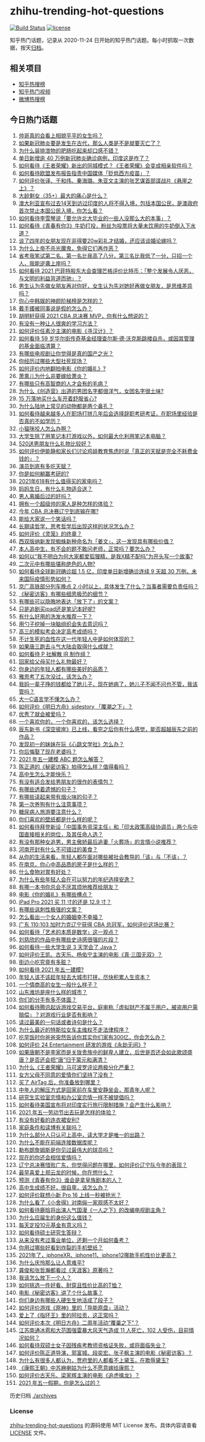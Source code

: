 # zhihu-trending-hot-questions

[![Build Status](https://github.com/justjavac/zhihu-trending-hot-questions/workflows/ci/badge.svg?branch=master)](https://github.com/justjavac/zhihu-trending-hot-questions/actions)
[![license](https://img.shields.io/github/license/justjavac/zhihu-trending-hot-questions)](https://github.com/justjavac/zhihu-trending-hot-questions/blob/master/LICENSE)

知乎热门话题，记录从 2020-11-24 日开始的知乎热门话题。每小时抓取一次数据，按天[归档](./archives)。

## 相关项目

- [知乎热搜榜](https://github.com/justjavac/zhihu-trending-top-search)
- [知乎热门视频](https://github.com/justjavac/zhihu-trending-hot-video)
- [微博热搜榜](https://github.com/justjavac/weibo-trending-hot-search)

## 今日热门话题

<!-- BEGIN -->
<!-- 最后更新时间 Sun May 02 2021 18:02:11 GMT+0800 (China Standard Time) -->

1. [帅哥真的会看上相貌平平的女生吗？](https://www.zhihu.com/question/384512378)
2. [如果新冠肺炎要是发生在古代，那么人类是不是就要灭亡了？](https://www.zhihu.com/question/386034997)
3. [为什么装排泄物的肥肠吃起来却口感不错？](https://www.zhihu.com/question/344215207)
4. [单日新增逾 40 万例新冠肺炎确诊病例，印度这是咋了？](https://www.zhihu.com/question/457388433)
5. [如何看待《王者荣耀》新出的同城模式？《王者荣耀》会变成相亲软件吗？](https://www.zhihu.com/question/457261841)
6. [如何看待欧盟发布报告指责中国媒体「贬低西方疫苗」？](https://www.zhihu.com/question/457156068)
7. [如何评价张译、于和伟、秦海璐、朱亚文主演的张艺谋首部谍战片《悬崖之上》？](https://www.zhihu.com/question/353797140)
8. [大龄剩女（35+）最大的痛心是什么？](https://www.zhihu.com/question/440901341)
9. [澳大利亚宣布过去14天到访过印度的人将不得入境，包括本国公民，是澳政府首次禁止本国公民入境，你怎么看？](https://www.zhihu.com/question/457378118)
10. [如何看待李雪琴说「要允许北大毕业的一些人没那么大的本事」？](https://www.zhihu.com/question/457408234)
11. [如何看待《青春有你3》牛奶打投，粉丝为投票将大量未饮用的牛奶倒入下水道？](https://www.zhihu.com/question/457119531)
12. [谈了四年的女朋友现在非得要20w彩礼才结婚，还应该谈婚论嫁吗？](https://www.zhihu.com/question/445096763)
13. [为什么上帝不杀光魔鬼，免得它们再作恶？](https://www.zhihu.com/question/64073160)
14. [省考我笔试第二名，第一名比我高了八分，第三名比我低了一分，只招一个人，我能逆袭上岸吗？](https://www.zhihu.com/question/325465519)
15. [如何看待 2021
    巴菲特股东大会查理芒格评价比特币：「整个发展令人厌恶，与文明的利益背道而驰」？](https://www.zhihu.com/question/457486880)
16. [男生认为先做女朋友再对你好，女生认为先对她好再做女朋友，是思维差异吗？](https://www.zhihu.com/question/456831567)
17. [你心中韩娱的神颜阶梯榜是怎样的？](https://www.zhihu.com/question/453629531)
18. [戴手镯被同事说是假的怎么办？](https://www.zhihu.com/question/451834381)
19. [胡明轩获得 2021 CBA 总决赛 MVP，你有什么想说的？](https://www.zhihu.com/question/457457002)
20. [有没有一种让人很爽的学习方法？](https://www.zhihu.com/question/58772932)
21. [如何评价任素汐主演的电影《寻汉计》？](https://www.zhihu.com/question/452124896)
22. [如何看待 59
    岁华尔街传奇基金经理查尔斯·德·沃克斯跳楼自杀，或因其管理的基金面临清算？](https://www.zhihu.com/question/457186328)
23. [有哪些电视剧让你觉得是真的国产之光？](https://www.zhihu.com/question/441124825)
24. [你经历过哪些大型社死现场？](https://www.zhihu.com/question/439032546)
25. [如何评价内地翻拍电影《你的婚礼》?](https://www.zhihu.com/question/374474502)
26. [萧熏儿为什么非要嫁给萧炎？](https://www.zhihu.com/question/448033860)
27. [有哪些只有高智商的人才会有的毛病？](https://www.zhihu.com/question/301999320)
28. [为什么《创造营》出道的男团名字都很洋气，女团名字很土味?](https://www.zhihu.com/question/456581591)
29. [15 万落地买什么车开着舒服省心?](https://www.zhihu.com/question/441839447)
30. [为什么陆地上常见的动物都是两个鼻孔？](https://www.zhihu.com/question/456066433)
31. [如何看待越来越多人在职场打拼几年后会选择辞职考研考证，在职场里经验是否真的不如学历？](https://www.zhihu.com/question/457426657)
32. [小猫咪咬人怎么办啊？](https://www.zhihu.com/question/454268318)
33. [大学生除了用笔记本打游戏以外，如何最大化利用笔记本电脑？](https://www.zhihu.com/question/308214926)
34. [520送男朋友什么礼物比较好？](https://www.zhihu.com/question/321150247)
35. [如何评价伊能静和家长们讨论鸡娃教育焦虑时说「真正的天赋是完全不耗费金钱的」？](https://www.zhihu.com/question/457456468)
36. [演员到底有多吃天赋？](https://www.zhihu.com/question/443350396)
37. [你是如何躺赢考研的?](https://www.zhihu.com/question/452567524)
38. [2021年618有什么值得买的家电吗？](https://www.zhihu.com/question/455683881)
39. [妈妈生日，有什么礼物适合送？](https://www.zhihu.com/question/19591678)
40. [男人离婚后过的好吗？](https://www.zhihu.com/question/347515903)
41. [拥有一个超级帅的家人是种怎样的体验？](https://www.zhihu.com/question/62302912)
42. [今年 CBA 总决赛辽宁到底输在哪?](https://www.zhihu.com/question/457456260)
43. [能给大家说一个笑话吗？](https://www.zhihu.com/question/453580946)
44. [长期读哲学，思考哲学后出现这样的状况怎么办？](https://www.zhihu.com/question/444004217)
45. [如何评价《灵笼》的终章？](https://www.zhihu.com/question/457072944)
46. [西双版纳新发现蜘蛛新种命名为「姜文」，这一发现具有哪些价值？](https://www.zhihu.com/question/457371552)
47. [本人高中生，有不会的题不敢问老师，正常吗？要怎么办？](https://www.zhihu.com/question/448002468)
48. [如何以“我不明白为何大家都爱狐狸精，是我X精不配吗”为开头写一个故事?](https://www.zhihu.com/question/443816329)
49. [二次元中有哪些堪称绝色的人物?](https://www.zhihu.com/question/387651409)
50. [如何看待全球新冠确诊超 1.5 亿，印度单日新增确诊连续 9 天超 30
    万例，未来国际疫情形势如何？](https://www.zhihu.com/question/457368252)
51. [京广高铁部分列车晚点 2
    小时以上，具体发生了什么？当事者需要负责任吗？](https://www.zhihu.com/question/457415431)
52. [《秘密访客》有哪些细思极恐的细节？](https://www.zhihu.com/question/457256716)
53. [有哪些可以隐晦地表达「放下了」的文案？](https://www.zhihu.com/question/454283104)
54. [只是追剧买ipad还是笔记本好呢?](https://www.zhihu.com/question/395124931)
55. [有什么好用的洗发水推荐一下？](https://www.zhihu.com/question/264733291)
56. [用勺子挖掉一块脑组织会失去意识吗？](https://www.zhihu.com/question/392867244)
57. [高三的模拟考会决定高考成绩吗？](https://www.zhihu.com/question/454776438)
58. [不计生死的血性在这一代年轻人中是如何体现的？](https://www.zhihu.com/question/455928947)
59. [如果唐三跑去斗气大陆会取得什么成就？](https://www.zhihu.com/question/457005456)
60. [如何看待 P 社解散 IR 制作组？](https://www.zhihu.com/question/457353372)
61. [回家给父母买什么礼物最好？](https://www.zhihu.com/question/19553791)
62. [你身边的年轻人都有哪些美好的品质？](https://www.zhihu.com/question/457128948)
63. [雅思考了五次没过，该怎么办？](https://www.zhihu.com/question/53456876)
64. [我妈一辈子挣的钱都给了她儿子，现在她病了，她儿子不闻不问也不管，我该管吗？](https://www.zhihu.com/question/457182672)
65. [大一C语言学不懂怎么办？](https://www.zhihu.com/question/453561643)
66. [如何评价《明日方舟》sidestory 「覆潮之下」？](https://www.zhihu.com/question/457437544)
67. [优秀了就会被爱吗？](https://www.zhihu.com/question/359757145)
68. [一个喜欢你的，一个你喜欢的，该怎么选择？](https://www.zhihu.com/question/457171344)
69. [辰东新书《深空彼岸》已上线，看完之后你有什么感觉，能否超越辰东之前的作品？](https://www.zhihu.com/question/457375922)
70. [发现初一的妹妹在玩《心跳文学社》怎么办？](https://www.zhihu.com/question/457348681)
71. [你后悔娶了现在老婆吗？](https://www.zhihu.com/question/315457601)
72. [2021 年五一建模 ABC 题怎么解答？](https://www.zhihu.com/question/457372672)
73. [陈正道的《秘密访客》拍得怎么样？值得看吗？](https://www.zhihu.com/question/302455509)
74. [高中生怎么才能快乐？](https://www.zhihu.com/question/444888990)
75. [有没有适合发给男朋友的很作的表情包？](https://www.zhihu.com/question/403930549)
76. [有哪些透着遗憾的句子？](https://www.zhihu.com/question/397959203)
77. [有哪些读起来带有烟火味的句子？](https://www.zhihu.com/question/306579669)
78. [第一次养狗有什么注意事项？](https://www.zhihu.com/question/30965969)
79. [糖尿病人旅游要注意什么？](https://www.zhihu.com/question/456984958)
80. [你们喜欢的壁纸都是什么样的呢？](https://www.zhihu.com/question/450832983)
81. [如何看待拜登新设「中国事务资深主任」和「印太政策高级协调员」两个与中国直接相关的岗位，及其任命人选？](https://www.zhihu.com/question/439647733)
82. [有没有那种女追男，男主傲娇最后追妻「火葬场」的言情小说推荐？](https://www.zhihu.com/question/319718396)
83. [河南开封有什么不可错过的美食？](https://www.zhihu.com/question/38508976)
84. [从你的生活来看，年轻人都在面对哪些被社会教导的「该」与「不该」？](https://www.zhihu.com/question/457143615)
85. [在南京，你心中高品质的房子是什么样的？](https://www.zhihu.com/question/451564840)
86. [什么食物对胃有好处？](https://www.zhihu.com/question/452782482)
87. [为什么有些年轻人会在可以努力的年纪选择安逸？](https://www.zhihu.com/question/457144755)
88. [有哪一本书你总会不厌其烦地推荐给朋友？](https://www.zhihu.com/question/456541643)
89. [电影《你的婚礼》有哪些槽点？](https://www.zhihu.com/question/457315770)
90. [iPad Pro 2021 买 11 寸的还是 12.9 寸？](https://www.zhihu.com/question/455715172)
91. [有哪些讽刺性极强的文案？](https://www.zhihu.com/question/442190842)
92. [怎么看出一个女人的婚姻幸不幸福？](https://www.zhihu.com/question/276812701)
93. [广东 110:103 加时力克辽宁获得 CBA
    总冠军，如何评价这场比赛？](https://www.zhihu.com/question/457433248)
94. [如何看待「艺术的本质是数学」这一观点？](https://www.zhihu.com/question/453012362)
95. [刘慈欣的作品中有哪些史诗感很强的片段？](https://www.zhihu.com/question/320983320)
96. [如何看待一些大学生说 3 天学会了 Java？](https://www.zhihu.com/question/66535555)
97. [如何评价王凯、古天乐、杨佑宁主演的电影《真·三国无双》？](https://www.zhihu.com/question/456766202)
98. [街边小吃究竟有多脏？](https://www.zhihu.com/question/275756508)
99. [如何看待 2021 年五一建模?](https://www.zhihu.com/question/457077323)
100. [年轻人该不该趁年轻去大城市打拼，尽快积累人生资本？](https://www.zhihu.com/question/457144259)
101. [一个情商高的女生一般什么样子？](https://www.zhihu.com/question/325303800)
102. [山东潍坊是座什么样的城市？](https://www.zhihu.com/question/27131303)
103. [你们的分手有多不体面？](https://www.zhihu.com/question/363689631)
104. [如何看待腾讯起诉游戏交易平台，庭审称「虚拟财产不属于用户，被盗用户需赔偿」？对游戏行业是否有影响？](https://www.zhihu.com/question/457298163)
105. [读过最美的一句话或者诗句是什么？](https://www.zhihu.com/question/455795683)
106. [为什么最近的特斯拉女车主维权不走法律程序？](https://www.zhihu.com/question/457223564)
107. [吃早饭时你爸爸突然告诉你其实你们家有300亿，你会怎么办？](https://www.zhihu.com/question/447823721)
108. [如何评价 24 Entertainment
     研发的游戏《永劫无间》?](https://www.zhihu.com/question/361077302)
109. [如果唐朝不是李家而是关陇贵族中的鲜卑人建立，后世是否还会如此歌颂盛唐？是否还会把“唐”归于蒙元和满清？](https://www.zhihu.com/question/40242155)
110. [为什么《王者荣耀》马可波罗评论两极分化严重？](https://www.zhihu.com/question/450563897)
111. [女方父母不同意的爱情你们坚持了没有？](https://www.zhihu.com/question/450741243)
112. [买了 AirTag 后，你准备放到哪里？](https://www.zhihu.com/question/455714523)
113. [中年人的解压方式是回家前在车里安静坐会，那青年人呢？](https://www.zhihu.com/question/390992174)
114. [研究生实验室恋情和办公室恋情一样不被提倡吗？](https://www.zhihu.com/question/422926125)
115. [如何看待美国宣布将对印度实行旅行限制措施？会产生什么影响？](https://www.zhihu.com/question/457369354)
116. [2021 年五一劳动节出去玩是怎样的体验？](https://www.zhihu.com/question/454814759)
117. [有没有好看的连衣裙安利?](https://www.zhihu.com/question/371633748)
118. [家庭条件和读博有关联吗？](https://www.zhihu.com/question/447076124)
119. [为什么部分人只认可上高中，读大学才是唯一的出路？](https://www.zhihu.com/question/454929611)
120. [为什么不能在前端连接数据库呢？](https://www.zhihu.com/question/457087098)
121. [勒布朗詹姆斯是你见过最伟大的球员吗？](https://www.zhihu.com/question/437242038)
122. [现在的你还会相信爱情吗？](https://www.zhihu.com/question/455292387)
123. [辽宁总决赛惜败广东，你觉得问题在哪里，如何评价辽宁队今年的表现？](https://www.zhihu.com/question/457455834)
124. [最早喜爱上郑云龙的时候，你在想什么？](https://www.zhihu.com/question/454965660)
125. [预测《青春有你3》谁会是拿皇族剧本的人？](https://www.zhihu.com/question/442475543)
126. [高中生成绩不好，很自卑，该怎么办？](https://www.zhihu.com/question/454015933)
127. [如何评价联想小新 Pro 16 上线一秒被抢光？](https://www.zhihu.com/question/457352947)
128. [为什么看了《小舍得》对南俪一家观感不太好？](https://www.zhihu.com/question/456348765)
129. [如何看待鹿晗将出演人气国漫《一人之下》的改编电视剧主角？](https://www.zhihu.com/question/457280792)
130. [为什么应届生的身份这么值钱？](https://www.zhihu.com/question/296366864)
131. [每天定投10元基金有意义吗？](https://www.zhihu.com/question/400408500)
132. [如何看待硕士研究生答辩？](https://www.zhihu.com/question/317931767)
133. [从来没有考过事业单位，还剩一个月如何备考？](https://www.zhihu.com/question/351990894)
134. [你用过哪些好看到炸裂的手机壁纸？](https://www.zhihu.com/question/360400273)
135. [2021年了，iphoneXR、iphone11、iphone12哪款手机性价比更高？](https://www.zhihu.com/question/437168015)
136. [为什么庆怜那么让人意难平?](https://www.zhihu.com/question/456799483)
137. [龚俊和张哲瀚都看过《天涯客》原著吗？](https://www.zhihu.com/question/455307622)
138. [我该怎么放下一个人？](https://www.zhihu.com/question/447954221)
139. [如何挑选一件好看、耐穿且性价比高的T恤？](https://www.zhihu.com/question/404173699)
140. [电影《秘密访客》讲了个什么故事？](https://www.zhihu.com/question/457313735)
141. [你们身边有哪些人硬生生地活成了段子？](https://www.zhihu.com/question/52114382)
142. [如何评价游戏《原神》里的「导能原盘」活动？](https://www.zhihu.com/question/457259249)
143. [爱上了《指环王》里的阿拉贡，这正常吗？](https://www.zhihu.com/question/457230172)
144. [如何评价本次《明日方舟》二周年活动“覆巢之下”？](https://www.zhihu.com/question/457394249)
145. [江苏南通冰雹和大范围强雷暴大风天气造成 11 人死亡，102
     人受伤，目前情况如何？](https://www.zhihu.com/question/457376709)
146. [如何看待双硕士女子因残疾考教师资格证失败，或将面临失业？](https://www.zhihu.com/question/457095862)
147. [如何评价陈正道导演，郭富城、段奕宏、张子枫主演的电影《秘密访客》？](https://www.zhihu.com/question/404670407)
148. [为什么有很多人都认为，贾府里的人都看不上黛玉，在欺辱黛玉?](https://www.zhihu.com/question/457089903)
149. [《康熙王朝》中苏麻喇姑为什么不愿意嫁给康熙？](https://www.zhihu.com/question/300234602)
150. [如何评价古天乐、梁家辉主演的电影《追虎擒龙》？](https://www.zhihu.com/question/452349319)
151. [2021 年五一假期，你是怎么过的？](https://www.zhihu.com/question/457373821)

<!-- END -->

历史归档 [./archives](./archives)

### License

[zhihu-trending-hot-questions](https://github.com/justjavac/zhihu-trending-hot-questions)
的源码使用 MIT License 发布。具体内容请查看 [LICENSE](./LICENSE) 文件。
